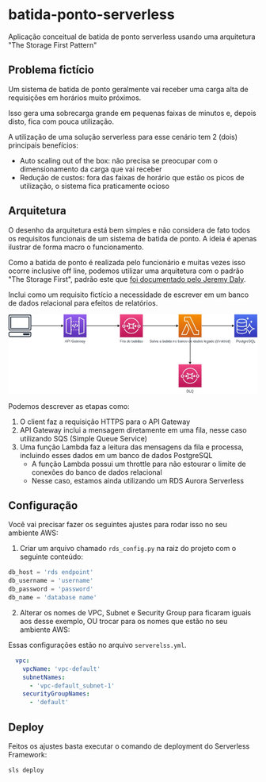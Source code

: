 # batida-ponto-serverless
Aplicação conceitual de batida de ponto serverless usando uma arquitetura "The Storage First Pattern"

## Problema fictício

Um sistema de batida de ponto geralmente vai receber uma carga alta de requisições em horários muito próximos.

Isso gera uma sobrecarga grande em pequenas faixas de minutos e, depois disto, fica com pouca utilização.

A utilização de uma solução serverless para esse cenário tem 2 (dois) principais benefícios:
* Auto scaling out of the box: não precisa se preocupar com o dimensionamento da carga que vai receber
* Redução de custos: fora das faixas de horário que estão os picos de utilização, o sistema fica praticamente ocioso

## Arquitetura

O desenho da arquitetura está bem simples e não considera de fato todos os requisitos funcionais de um sistema de batida de ponto. A ideia é apenas ilustrar de forma macro o funcionamento.

Como a batida de ponto é realizada pelo funcionário e muitas vezes isso ocorre inclusive off line, podemos utilizar uma arquitetura com o padrão "The Storage First", padrão este que [foi documentado pelo Jeremy Daly](https://www.jeremydaly.com/the-storage-first-pattern/).

Inclui como um requisito fictício a necessidade de escrever em um banco de dados relacional para efeitos de relatórios.

![](images/batida-ponto-serverless.jpg)

Podemos descrever as etapas como:
1. O client faz a requisição HTTPS para o API Gateway
2. API Gateway inclui a mensagem diretamente em uma fila, nesse caso utilizando SQS (Simple Queue Service)
3. Uma função Lambda faz a leitura das mensagens da fila e processa, incluindo esses dados em um banco de dados PostgreSQL
    * A função Lambda possui um throttle para não estourar o limite de conexões do banco de dados relacional
    * Nesse caso, estamos ainda utilizando um RDS Aurora Serverless

## Configuração

Você vai precisar fazer os seguintes ajustes para rodar isso no seu ambiente AWS:

1. Criar um arquivo chamado `rds_config.py` na raiz do projeto com o seguinte conteúdo:
```python
db_host = 'rds endpoint'
db_username = 'username'
db_password = 'password'
db_name = 'database name'
```
2. Alterar os nomes de VPC, Subnet e Security Group para ficaram iguais aos desse exemplo, OU trocar para os nomes que estão no seu ambiente AWS:

Essas configurações estão no arquivo `serverelss.yml`.
```yaml
  vpc:
    vpcName: 'vpc-default'
    subnetNames:
      - 'vpc-default_subnet-1'
    securityGroupNames:
      - 'default'
```

## Deploy

Feitos os ajustes basta executar o comando de deployment do Serverless Framework:
```bash
sls deploy
```